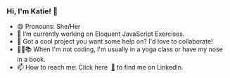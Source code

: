 ### Hi, I'm Katie! 👋

- 😄 Pronouns: She/Her
- 🌱 I’m currently working on Eloquent JavaScript Exercises.
- :handshake: Got a cool project you want some help on? I'd love to collaborate!
- :lotus_position_woman::books: When I'm not coding, I'm usually in a yoga class or have my nose in a book.
- 📫 How to reach me: Click here &nbsp;[:envelope_with_arrow:](https://www.linkedin.com/in/KatieHerda/) to find me on LinkedIn.

